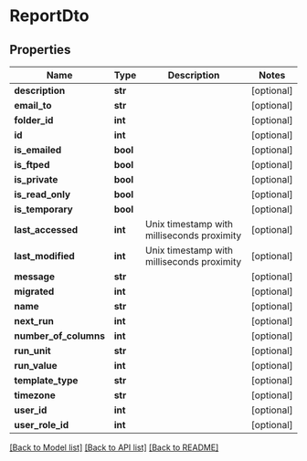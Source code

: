 # ReportDto

## Properties
Name | Type | Description | Notes
------------ | ------------- | ------------- | -------------
**description** | **str** |  | [optional] 
**email_to** | **str** |  | [optional] 
**folder_id** | **int** |  | [optional] 
**id** | **int** |  | [optional] 
**is_emailed** | **bool** |  | [optional] 
**is_ftped** | **bool** |  | [optional] 
**is_private** | **bool** |  | [optional] 
**is_read_only** | **bool** |  | [optional] 
**is_temporary** | **bool** |  | [optional] 
**last_accessed** | **int** | Unix timestamp with milliseconds proximity | [optional] 
**last_modified** | **int** | Unix timestamp with milliseconds proximity | [optional] 
**message** | **str** |  | [optional] 
**migrated** | **int** |  | [optional] 
**name** | **str** |  | [optional] 
**next_run** | **int** |  | [optional] 
**number_of_columns** | **int** |  | [optional] 
**run_unit** | **str** |  | [optional] 
**run_value** | **int** |  | [optional] 
**template_type** | **str** |  | [optional] 
**timezone** | **str** |  | [optional] 
**user_id** | **int** |  | [optional] 
**user_role_id** | **int** |  | [optional] 

[[Back to Model list]](../README.md#documentation-for-models) [[Back to API list]](../README.md#documentation-for-api-endpoints) [[Back to README]](../README.md)


